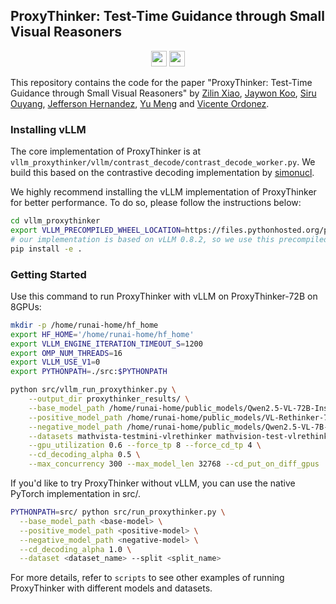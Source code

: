 ## ProxyThinker: Test-Time Guidance through Small Visual Reasoners

<p align="center">
  <a href="https://github.com/MrZilinXiao/ProxyThinker"><img src="https://img.shields.io/badge/🌐-Website-red" height="25"></a>
  <a href="https://arxiv.org/abs/2505.24872"><img src="https://img.shields.io/badge/📝-Paper-blue" height="25"></a>
</p>

This repository contains the code for the paper "ProxyThinker: Test-Time Guidance through Small Visual Reasoners" by [Zilin Xiao](https://zilin.me/), [Jaywon Koo](https://jaywonkoo17.github.io/), [Siru Ouyang](https://ozyyshr.github.io/), [Jefferson Hernandez](https://www.linkedin.com/in/jefferson-hernandez-546a0b163/), [Yu Meng](https://yumeng5.github.io/) and [Vicente Ordonez](https://www.cs.rice.edu/~vo9/). 


### Installing vLLM

The core implementation of ProxyThinker is at `vllm_proxythinker/vllm/contrast_decode/contrast_decode_worker.py`. We build this based on the contrastive decoding implementation by [simonucl](https://github.com/simonucl/vllm/tree/contrastive-decoding). 

We highly recommend installing the vLLM implementation of ProxyThinker for better performance. To do so, please follow the instructions below:
```bash
cd vllm_proxythinker
export VLLM_PRECOMPILED_WHEEL_LOCATION=https://files.pythonhosted.org/packages/57/49/207364110b96d76139a4e80617e5831d46884abe824941b15c8a748ca5e0/vllm-0.8.2-cp38-abi3-manylinux1_x86_64.whl  
# our implementation is based on vLLM 0.8.2, so we use this precompiled wheel to acclerate the installation
pip install -e .
```

### Getting Started

Use this command to run ProxyThinker with vLLM on ProxyThinker-72B on 8GPUs:

```bash
mkdir -p /home/runai-home/hf_home
export HF_HOME='/home/runai-home/hf_home'
export VLLM_ENGINE_ITERATION_TIMEOUT_S=1200
export OMP_NUM_THREADS=16
export VLLM_USE_V1=0
export PYTHONPATH=./src:$PYTHONPATH

python src/vllm_run_proxythinker.py \
    --output_dir proxythinker_results/ \
    --base_model_path /home/runai-home/public_models/Qwen2.5-VL-72B-Instruct \
    --positive_model_path /home/runai-home/public_models/VL-Rethinker-7B \
    --negative_model_path /home/runai-home/public_models/Qwen2.5-VL-7B-Instruct \
    --datasets mathvista-testmini-vlrethinker mathvision-test-vlrethinker mathverse-testmini-vlrethinker \
    --gpu_utilization 0.6 --force_tp 8 --force_cd_tp 4 \
    --cd_decoding_alpha 0.5 \
    --max_concurrency 300 --max_model_len 32768 --cd_put_on_diff_gpus
```

If you'd like to try ProxyThinker without vLLM, you can use the native PyTorch implementation in src/.

```bash
PYTHONPATH=src/ python src/run_proxythinker.py \
  --base_model_path <base-model> \
  --positive_model_path <positive-model> \
  --negative_model_path <negative-model> \
  --cd_decoding_alpha 1.0 \
  --dataset <dataset_name> --split <split_name>
```

For more details, refer to `scripts` to see other examples of running ProxyThinker with different models and datasets.

